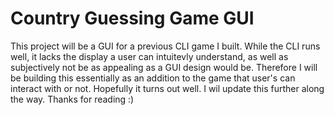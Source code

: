 # Country Guessing Game GUI

This project will be a GUI for a previous CLI game I built.  While the CLI runs well, it lacks the display a user can intuitevly understand, as well as subjectively not be as appealing as a GUI design would be.  Therefore I will be building this essentially as an addition to the game that user's can interact with or not.  Hopefully it turns out well.  I wil update this further along the way.  Thanks for reading :)